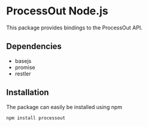 ProcessOut Node.js
=================

This package provides bindings to the ProcessOut API.

Dependencies
------------

* basejs
* promise
* restler

Installation
------------

The package can easily be installed using npm

``` sh
npm install processout
```